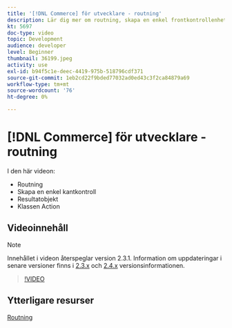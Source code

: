 ```yaml
---
title: '[!DNL Commerce] för utvecklare - routning'
description: Lär dig mer om routning, skapa en enkel frontkontrollenhet, resultatobjekt, åtgärdsklass.
kt: 5697
doc-type: video
topic: Development
audience: developer
level: Beginner
thumbnail: 36199.jpeg
activity: use
exl-id: b94f5c1e-deec-4419-975b-518796cdf371
source-git-commit: 1eb2cd22f9bded77032ad0ed43c3f2ca84879a69
workflow-type: tm+mt
source-wordcount: '76'
ht-degree: 0%

---
```


# [!DNL Commerce] för utvecklare - routning

I den här videon:

- Routning
- Skapa en enkel kantkontroll
- Resultatobjekt
- Klassen Action

## Videoinnehåll

>[!NOTE]
>
>Innehållet i videon återspeglar version 2.3.1. Information om uppdateringar i senare versioner finns i [ 2.3.x](https://devdocs.magento.com/guides/v2.3/release-notes/bk-release-notes.html) och [2.4.x](https://devdocs.magento.com/guides/v2.4/release-notes/bk-release-notes.html) versionsinformationen.

>[!VIDEO](https://video.tv.adobe.com/v/36199?quality=12&learn=on)

## Ytterligare resurser

[Routning](https://devdocs.magento.com/guides/v2.4/extension-dev-guide/routing.html)
